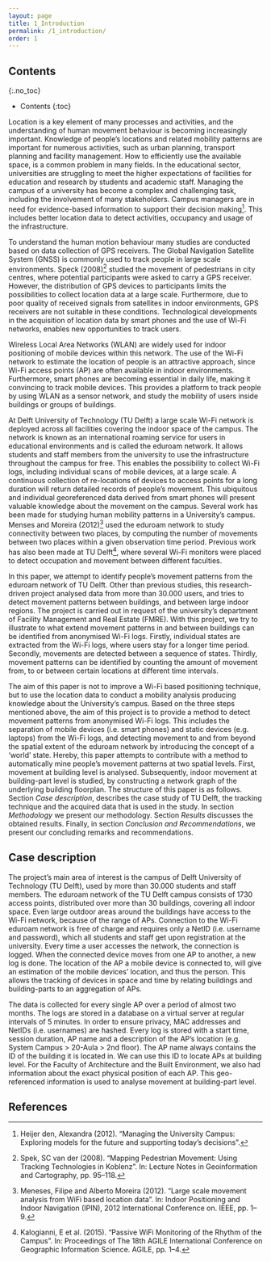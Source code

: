 ```yaml
---
layout: page
title: 1_Introduction
permalink: /1_introduction/
order: 1
---
```


## Contents
{:.no_toc}

* Contents
{:toc}

Location is a key element of many processes and activities, and the
understanding of human movement behaviour is becoming increasingly
important. Knowledge of people’s locations and related mobility patterns
are important for numerous activities, such as urban planning, transport
planning and facility management. How to efficiently use the available
space, is a common problem in many fields. In the educational sector,
universities are struggling to meet the higher expectations of
facilities for education and research by students and academic staff.
Managing the campus of a university has become a complex and challenging
task, including the involvement of many stakeholders. Campus managers
are in need for evidence-based information to support their decision
making[^1]. This includes better location data to detect
activities, occupancy and usage of the infrastructure.

To understand the human motion behaviour many studies are conducted
based on data collection of GPS receivers. The Global Navigation
Satellite System (GNSS) is commonly used to track people in large scale
environments. Speck (2008)[^2] studied the movement of pedestrians in
city centres, where potential participants were asked to carry a GPS
receiver. However, the distribution of GPS devices to participants
limits the possibilities to collect location data at a large scale.
Furthermore, due to poor quality of received signals from satellites in
indoor environments, GPS receivers are not suitable in these conditions.
Technological developments in the acquisition of location data by smart
phones and the use of Wi-Fi networks, enables new opportunities to track
users.

Wireless Local Area Networks (WLAN) are widely used for indoor
positioning of mobile devices within this network. The use of the Wi-Fi
network to estimate the location of people is an attractive approach,
since Wi-Fi access points (AP) are often available in indoor
environments. Furthermore, smart phones are becoming essential in daily
life, making it convincing to track mobile devices. This provides a
platform to track people by using WLAN as a sensor network, and study
the mobility of users inside buildings or groups of buildings.

At Delft University of Technology (TU Delft) a large scale Wi-Fi network
is deployed across all facilities covering the indoor space of the
campus. The network is known as an international roaming service for
users in educational environments and is called the eduroam network. It
allows students and staff members from the university to use the
infrastructure throughout the campus for free. This enables the
possibility to collect Wi-Fi logs, including individual scans of mobile
devices, at a large scale. A continuous collection of re-locations of
devices to access points for a long duration will return detailed
records of people’s movement. This ubiquitous and individual
georeferenced data derived from smart phones will present valuable
knowledge about the movement on the campus. Several work has been made
for studying human mobility patterns in a University’s campus.
Menses and Moreira (2012)[^3] used the eduroam network to study connectivity between
two places, by computing the number of movements between two places
within a given observation time period. Previous work has also been made
at TU Delft[^4], where several Wi-Fi monitors were placed
to detect occupation and movement between different faculties.

In this paper, we attempt to identify people’s movement patterns from
the eduroam network of TU Delft. Other than previous studies, this
research-driven project analysed data from more than 30.000 users, and
tries to detect movement patterns between buildings, and between large
indoor regions. The project is carried out in request of the
university’s department of Facility Management and Real Estate (FMRE).
With this project, we try to illustrate to what extend movement patterns
in and between buildings can be identified from anonymised Wi-Fi logs.
Firstly, individual states are extracted from the Wi-Fi logs, where
users stay for a longer time period. Secondly, movements are detected
between a sequence of states. Thirdly, movement patterns can be
identified by counting the amount of movement from, to or between
certain locations at different time intervals.

The aim of this paper is not to improve a Wi-Fi based positioning
technique, but to use the location data to conduct a mobility analysis
producing knowledge about the University’s campus. Based on the three
steps mentioned above, the aim of this project is to provide a method to
detect movement patterns from anonymised Wi-Fi logs. This includes the
separation of mobile devices (i.e. smart phones) and static devices
(e.g. laptops) from the Wi-Fi logs, and detecting movement to and from
beyond the spatial extent of the eduroam network by introducing the
concept of a ‘world’ state. Hereby, this paper attempts to contribute
with a method to automatically mine people’s movement patterns at two
spatial levels. First, movement at building level is analysed.
Subsequently, indoor movement at building-part level is studied, by
constructing a network graph of the underlying building floorplan. The
structure of this paper is as follows. Section *Case description*, describes the case study of TU
Delft, the tracking technique and the acquired data that is used in the
study. In section *Methodology* we present our methodology. Section *Results* discusses the obtained results.
Finally, in section *Conclusion and Recommendations*, we present our concluding remarks and recommendations.

## Case description

The project’s main area of interest is the campus of Delft University of
Technology (TU Delft), used by more than 30.000 students and staff
members. The eduroam network of the TU Delft campus consists of 1730
access points, distributed over more than 30 buildings, covering all
indoor space. Even large outdoor areas around the buildings have access
to the Wi-Fi network, because of the range of APs. Connection to the
Wi-Fi eduroam network is free of charge and requires only a NetID (i.e.
username and password), which all students and staff get upon
registration at the university. Every time a user accesses the network,
the connection is logged. When the connected device moves from one AP to
another, a new log is done. The location of the AP a mobile device is
connected to, will give an estimation of the mobile devices’ location,
and thus the person. This allows the tracking of devices in space and
time by relating buildings and building-parts to an aggregation of APs.

The data is collected for every single AP over a period of almost two
months. The logs are stored in a database on a virtual server at regular
intervals of 5 minutes. In order to ensure privacy, MAC addresses and
NetIDs (i.e. usernames) are hashed. Every log is stored with a start
time, session duration, AP name and a description of the AP’s location
(e.g. System Campus > 20-Aula > 2nd floor). The AP name always
contains the ID of the building it is located in. We can use this ID to
locate APs at building level. For the Faculty of Architecture and the
Built Environment, we also had information about the exact physical
position of each AP. This geo-referenced information is used to analyse
movement at building-part level.

[^1]:Heijer den, Alexandra (2012). “Managing the University Campus: Exploring models for the future and supporting today’s decisions”.
[^2]:Spek, SC van der (2008). “Mapping Pedestrian Movement: Using Tracking Technologies in Koblenz”. In: Lecture Notes in Geoinformation and Cartography, pp. 95–118.
[^3]:Meneses, Filipe and Alberto Moreira (2012). “Large scale movement analysis from WiFi based location data”. In: Indoor Positioning and Indoor Navigation (IPIN), 2012 International Conference on. IEEE, pp. 1–9.
[^4]:Kalogianni, E et al. (2015). “Passive WiFi Monitoring of the Rhythm of the Campus”. In: Proceedings of The 18th AGILE International Conference on Geographic Information Science. AGILE, pp. 1–4.

## References
